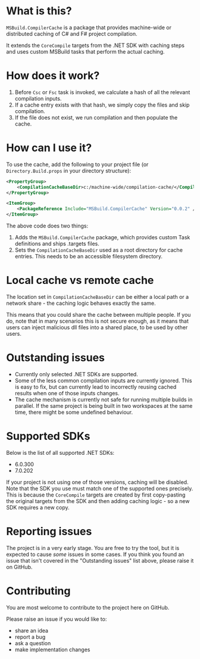 ﻿# What is this?
`MSBuild.CompilerCache` is a package that provides machine-wide or distributed caching of C# and F# project compilation.

It extends the `CoreCompile` targets from the .NET SDK with caching steps and uses custom MSBuild tasks that perform the actual caching.

# How does it work?
1. Before `Csc` or `Fsc` task is invoked, we calculate a hash of all the relevant compilation inputs.
2. If a cache entry exists with that hash, we simply copy the files and skip compilation.
3. If the file does not exist, we run compilation and then populate the cache.

# How can I use it?
To use the cache, add the following to your project file (or `Directory.Build.props` in your directory structure):
```xml
<PropertyGroup>
    <CompilationCacheBaseDir>c:/machine-wide/compilation-cache/</CompilationCacheBaseDir>
</PropertyGroup>

<ItemGroup>
    <PackageReference Include="MSBuild.CompilerCache" Version="0.0.2" />
</ItemGroup>
```
The above code does two things:
1. Adds the `MSBuild.CompilerCache` package, which provides custom Task definitions and ships .targets files.
2. Sets the `CompilationCacheBaseDir` used as a root directory for cache entries. This needs to be an accessible filesystem directory.

# Local cache vs remote cache
The location set in `CompilationCacheBaseDir` can be either a local path or a network share - the caching logic behaves exactly the same.

This means that you could share the cache between multiple people.
If you do, note that in many scenarios this is not secure enough, as it means that users can inject malicious dll files into a shared place, to be used by other users.

# Outstanding issues
- Currently only selected .NET SDKs are supported. 
- Some of the less common compilation inputs are currently ignored. This is easy to fix, but can currently lead to incorrectly reusing cached results when one of those inputs changes.
- The cache mechanism is currently not safe for running multiple builds in parallel. If the same project is being built in two workspaces at the same time, there might be some undefined behaviour.

# Supported SDKs
Below is the list of all supported .NET SDKs:
- 6.0.300
- 7.0.202

If your project is not using one of those versions, caching will be disabled.
Note that the SDK you use must match one of the supported ones precisely.
This is because the `CoreCompile` targets are created by first copy-pasting the original targets from the SDK and then adding caching logic - so a new SDK requires a new copy.

# Reporting issues
The project is in a very early stage. You are free to try the tool, but it is expected to cause _some_ issues in some cases.
If you think you found an issue that isn't covered in the "Outstanding issues" list above, please raise it on GitHub.

# Contributing
You are most welcome to contribute to the project here on GitHub.

Please raise an issue if you would like to:
- share an idea
- report a bug
- ask a question
- make implementation changes
